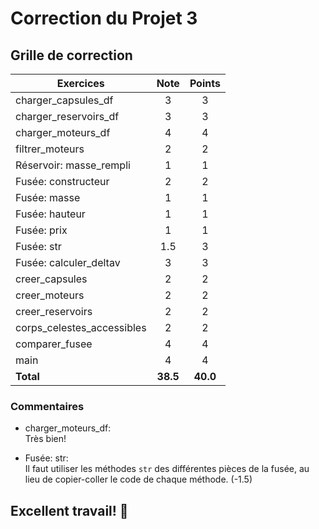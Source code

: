 # Correction du Projet 3

## Grille de correction

| **Exercices**             | **Note** | **Points** |
| ------------------------- | :------: | :--------: |
| charger_capsules_df       |    3     |     3      |
| charger_reservoirs_df     |    3     |     3      |
| charger_moteurs_df        |    4     |     4      |
| filtrer_moteurs           |    2     |     2      |
| Réservoir: masse_rempli   |    1     |     1      |
| Fusée: constructeur       |    2     |     2      |
| Fusée: masse              |    1     |     1      |
| Fusée: hauteur            |    1     |     1      |
| Fusée: prix               |    1     |     1      |
| Fusée: str                |    1.5   |     3      |
| Fusée: calculer_deltav    |    3     |     3      |
| creer_capsules            |    2     |     2      |
| creer_moteurs             |    2     |     2      |
| creer_reservoirs          |    2     |     2      |
| corps_celestes_accessibles|    2     |     2      |
| comparer_fusee            |    4     |     4      |
| main                      |    4     |     4      |
| **Total**                 | **38.5** |  **40.0**  |


### Commentaires

- charger_moteurs_df:\
  Très bien!

- Fusée: str:\
  Il faut utiliser les méthodes `str` des différentes pièces de la fusée, au lieu de copier-coller le code de chaque méthode. (-1.5)


## Excellent travail! 🙂
